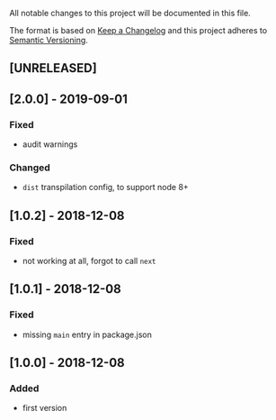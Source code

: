 All notable changes to this project will be documented in this file.

The format is based on [Keep a Changelog](http://keepachangelog.com/en/1.0.0/)
and this project adheres to [Semantic Versioning](http://semver.org/spec/v2.0.0.html).

## [UNRELEASED]

## [2.0.0] - 2019-09-01
### Fixed
- audit warnings
### Changed
- `dist` transpilation config, to support node 8+

## [1.0.2] - 2018-12-08
### Fixed
- not working at all, forgot to call `next`

## [1.0.1] - 2018-12-08
### Fixed
- missing `main` entry in package.json

## [1.0.0] - 2018-12-08
### Added
- first version
